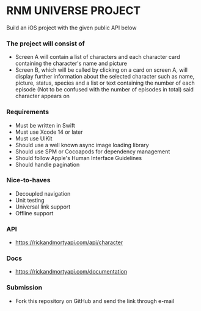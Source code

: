 # RNM UNIVERSE PROJECT #

Build an iOS project with the given public API below

### The project will consist of  ###

* Screen A will contain a list of characters and each character card containing the character's name and picture
* Screen B, which will be called by clicking on a card on screen A, will display further information about the selected character such as name, picture, status, species and a list or text containing the number of each episode (Not to be confused with the number of episodes in total) said character appears on

### Requirements ###

* Must be written in Swift
* Must use Xcode 14 or later
* Must use UIKit
* Should use a well known async image loading library
* Should use SPM or Cocoapods for dependency management
* Should follow Apple's Human Interface Guidelines
* Should handle pagination

### Nice-to-haves ###

* Decoupled navigation
* Unit testing
* Universal link support
* Offline support

### API ###

* https://rickandmortyapi.com/api/character

### Docs ###

* https://rickandmortyapi.com/documentation

### Submission ###

* Fork this repository on GitHub and send the link through e-mail
